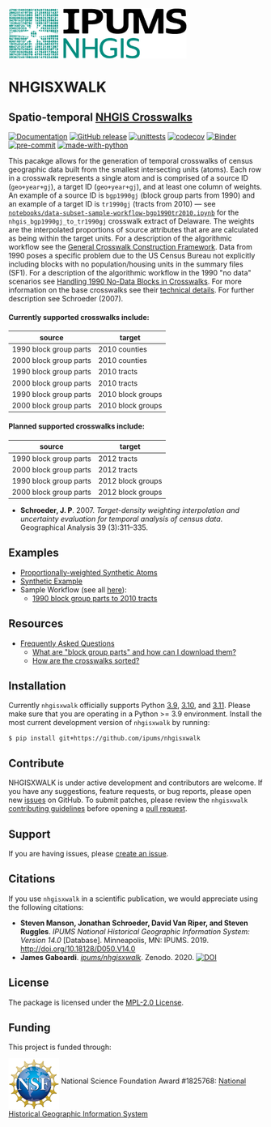 [<img align="middle" src="figs/nhgis_logo_black.png" height="100">](https://www.nhgis.org)

# NHGISXWALK
## Spatio-temporal [NHGIS Crosswalks](https://www.nhgis.org/user-resources/geographic-crosswalks)

[![Documentation](https://img.shields.io/static/v1.svg?label=docs&message=current&color=4ca)](https://ipums.github.io/nhgisxwalk/) [![GitHub release](https://img.shields.io/github/v/tag/ipums/nhgisxwalk?include_prereleases&logo=GitHub)](https://img.shields.io/github/v/tag/ipums/nhgisxwalk?include_prereleases&logo=GitHub) [![unittests](https://github.com/ipums/nhgisxwalk/workflows/.github/workflows/unittests.yml/badge.svg)](https://github.com/ipums/nhgisxwalk/actions?query=workflow%3A.github%2Fworkflows%2Funittests.yml) [![codecov](https://codecov.io/gh/ipums/nhgisxwalk/branch/main/graph/badge.svg)](https://codecov.io/gh/ipums/nhgisxwalk) [![Binder](https://mybinder.org/badge_logo.svg)](https://mybinder.org/v2/gh/ipums/nhgisxwalk/main)
[![pre-commit](https://img.shields.io/badge/pre--commit-enabled-brightgreen?logo=pre-commit&logoColor=white)](https://github.com/pre-commit/pre-commit)
[![made-with-python](https://img.shields.io/badge/Made%20with-Python-1f425f.svg)](https://www.python.org/)

This pacakge allows for the generation of temporal crosswalks of census geographic data built from the smallest intersecting units (atoms). Each row in a crosswalk represents a single atom and is comprised of a source ID (`geo+year+gj`), a target ID (`geo+year+gj`), and at least one column of weights. An example of a source ID is `bgp1990gj` (block group parts from 1990) and an example of a target ID is `tr1990gj` (tracts from 2010) — see [`notebooks/data-subset-sample-workflow-bgp1990tr2010.ipynb`](https://github.com/ipums/nhgisxwalk/blob/main/notebooks/data-subset-sample-workflow-bgp1990tr2010.ipynb) for the `nhgis_bgp1990gj_to_tr1990gj` crosswalk extract of Delaware. The weights are the interpolated proportions of source attributes that are are calculated as being within the target units. For a description of the algorithmic workflow see the [General Crosswalk Construction Framework](https://github.com/ipums/nhgisxwalk/blob/main/resources/frameworks/general-crosswalk-construction-framework.pdf). Data from 1990 poses a specific problem due to the US Census Bureau not explicitly including blocks with no population/housing units in the summary files (SF1). For a description of the algorithmic workflow in the 1990 "no data" scenarios see [Handling 1990 No-Data Blocks in Crosswalks](https://github.com/ipums/nhgisxwalk/blob/main/resources/frameworks/handling-1990-no-data-blocks-in-crosswalks.pdf). For more information on the base crosswalks see their [technical details](https://www.nhgis.org/user-resources/geographic-crosswalks#details). For further description see Schroeder (2007). 

#### Currently supported crosswalks include:

| source | target |
|--------|-------|
|1990 block group parts | 2010 counties|
|2000 block group parts | 2010 counties|
|1990 block group parts | 2010 tracts|
|2000 block group parts | 2010 tracts|
|1990 block group parts | 2010 block groups|
|2000 block group parts | 2010 block groups|

#### Planned supported crosswalks include:

| source | target |
|--------|-------|
|1990 block group parts | 2012 tracts|
|2000 block group parts | 2012 tracts|
|1990 block group parts | 2012 block groups|
|2000 block group parts | 2012 block groups|

* **Schroeder, J. P**. 2007. *Target-density weighting interpolation and uncertainty evaluation for temporal analysis of census data*. Geographical Analysis 39 (3):311–335.

## Examples

* [Proportionally-weighted Synthetic Atoms](https://github.com/ipums/nhgisxwalk/blob/main/notebooks/weighted-portion-synthetic-atoms.ipynb)
* [Synthetic Example](https://github.com/ipums/nhgisxwalk/blob/main/notebooks/synthetic-example.ipynb)
* Sample Workflow (see all [here](https://github.com/ipums/nhgisxwalk/blob/master/notebooks)):
  * [1990 block group parts to 2010 tracts](https://github.com/ipums/nhgisxwalk/blob/main/notebooks/data-subset-sample-workflow-bgp1990tr2010.ipynb)

## Resources

* [Frequently Asked Questions](https://github.com/ipums/nhgisxwalk/wiki/FAQ-&-Resources)
    * [What are "block group parts" and how can I download them?](https://github.com/ipums/nhgisxwalk/wiki/FAQ-&-Resources#what-are-block-group-parts-and-how-can-i-download-them)
    * [How are the crosswalks sorted?](https://github.com/ipums/nhgisxwalk/wiki/FAQ-&-Resources#how-are-the-crosswalks-sorted)

## Installation

Currently `nhgisxwalk` officially supports Python [3.9](https://docs.python.org/3.9/), [3.10](https://docs.python.org/3.10/), and [3.11](https://docs.python.org/3.11/). Please make sure that you are operating in a Python >= 3.9 environment. Install the most current development version of `nhgisxwalk` by running:

```
$ pip install git+https://github.com/ipums/nhgisxwalk
```

##  Contribute

NHGISXWALK is under active development and contributors are welcome. If you have any suggestions, feature requests, or bug reports, please open new [issues](https://github.com/ipums/nhgisxwalk/issues) on GitHub. To submit patches, please review the `nhgisxwalk` [contributing guidelines](https://github.com/ipums/nhgisxwalk/blob/master/.github/CONTRIBUTING.md) before opening a [pull request](https://github.com/ipums/nhgisxwalk/pulls).

## Support

If you are having issues, please [create an issue](https://github.com/ipums/nhgisxwalk/issues).

## Citations
If you use `nhgisxwalk` in a scientific publication, we would appreciate using the following citations:
* **Steven Manson, Jonathan Schroeder, David Van Riper, and Steven Ruggles**. *IPUMS National Historical Geographic Information System: Version 14.0* [Database]. Minneapolis, MN: IPUMS. 2019. http://doi.org/10.18128/D050.V14.0
* **James Gaboardi**. *[ipums/nhgisxwalk](https://github.com/ipums/nhgisxwalk)*. Zenodo. 2020. [![DOI](https://zenodo.org/badge/259962549.svg)](https://zenodo.org/badge/latestdoi/259962549)


## License
The package is licensed under the [MPL-2.0 License](https://github.com/ipums/nhgisxwalk/blob/master/LICENSE).



## Funding
This project is funded through:

[<img align="middle" src="figs/nsf_logo.png" width="100">](https://www.nsf.gov/index.jsp) National Science Foundation Award #1825768: [National Historical Geographic Information System](https://www.nsf.gov/awardsearch/showAward?AWD_ID=1825768&HistoricalAwards=false)
